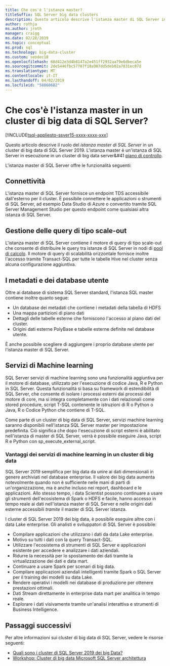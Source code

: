 ```yaml
---
title: Che cos'è l'istanza master?
titleSuffix: SQL Server big data clusters
description: Questo articolo descrive l'istanza master di SQL Server in un cluster di big data di SQL Server 2019 (anteprima).
author: rothja
ms.author: jroth
manager: craigg
ms.date: 02/28/2019
ms.topic: conceptual
ms.prod: sql
ms.technology: big-data-cluster
ms.custom: seodec18
ms.openlocfilehash: 68d412e3d4b8147a2e451ff2932aa79e6dbeca5e
ms.sourcegitcommit: 2de5446fbc57787f18a907dd5deb02a7831ec07d
ms.translationtype: MT
ms.contentlocale: it-IT
ms.lasthandoff: 04/02/2019
ms.locfileid: "58860682"
---
```

# <a name="what-is-the-master-instance-in-a-sql-server-big-data-cluster"></a>Che cos'è l'istanza master in un cluster di big data di SQL Server?

[!INCLUDE[tsql-appliesto-ssver15-xxxx-xxxx-xxx](../includes/tsql-appliesto-ssver15-xxxx-xxxx-xxx.md)]

Questo articolo descrive il ruolo del *istanza master di SQL Server* in un cluster di big data di SQL Server 2019. L'istanza master è un'istanza di SQL Server in esecuzione in un cluster di big data server&#41 [piano di controllo](big-data-cluster-overview.md#controlplane).

L'istanza master di SQL Server offre le funzionalità seguenti:

## <a name="connectivity"></a>Connettività

L'istanza master di SQL Server fornisce un endpoint TDS accessibile dall'esterno per il cluster. È possibile connettere le applicazioni o strumenti di SQL Server, ad esempio Data Studio di Azure o convertito tramite SQL Server Management Studio per questo endpoint come qualsiasi altra istanza di SQL Server.

## <a name="scale-out-query-management"></a>Gestione delle query di tipo scale-out

L'istanza master di SQL Server contiene il motore di query di tipo scale-out che consente di distribuire le query tra istanze di SQL Server in nodi di [pool di calcolo](concept-compute-pool.md). Il motore di query di scalabilità orizzontale fornisce inoltre l'accesso tramite Transact-SQL per tutte le tabelle Hive nel cluster senza alcuna configurazione aggiuntiva.

## <a name="metadata-and-user-databases"></a>I metadati e dei database utente

Oltre ai database di sistema SQL Server standard, l'istanza SQL master contiene inoltre quanto segue:

- Un database dei metadati che contiene i metadati della tabella di HDFS
- Una mappa partizioni di piano dati
- Dettagli delle tabelle esterne che forniscono l'accesso al piano dati del cluster.
- Origini dati esterne PolyBase e tabelle esterne definite nel database utente.

È anche possibile scegliere di aggiungere i proprio database utente per l'istanza master di SQL Server.

## <a name="machine-learning-services"></a>Servizi di Machine learning

SQL Server servizi di machine learning sono una funzionalità aggiuntiva per il motore di database, utilizzato per l'esecuzione di codice Java, R e Python in SQL Server. Questa funzionalità si basa su framework di estendibilità di SQL Server, che consente di isolare i processi esterni dai processi del motore di core, ma si integra completamente con i dati relazionali come stored procedure, script T-SQL contenente le istruzioni di R o Python o Java, R o Codice Python che contiene di T-SQL.

Come parte di un cluster di big data di SQL Server, servizi machine learning saranno disponibili nell'istanza SQL Server master per impostazione predefinita. Ciò significa che dopo l'esecuzione di script esterni è abilitato nell'istanza di master di SQL Server, verrà è possibile eseguire Java, script R e Python con sp_execute_external_script.

### <a name="advantages-of-machine-learning-services-in-a-big-data-cluster"></a>Vantaggi dei servizi di machine learning in un cluster di big data

SQL Server 2019 semplifica per big data da unire ai dati dimensionali in genere archiviati nel database enterprise. Il valore dei big data aumenta notevolmente quando non è sufficiente nelle mani di parti di un'organizzazione, ma è anche incluso nei report, dashboard e le applicazioni. Allo stesso tempo, i data Scientist possono continuare a usare gli strumenti dell'ecosistema di Spark o HDFS e facile, hanno accesso in tempo reale ai dati nell'istanza master di SQL Server e nelle origini dati esterne accessibili _tramite_ il master di SQL Server istanza.

I cluster di SQL Server 2019 dei big data, è possibile eseguire altre con i data Lake enterprise. Gli analisti e sviluppatori di SQL Server è possibile:

* Compilare applicazioni che utilizzano i dati da data Lake enterprise.
* Motivo su tutti i dati con la query Transact-SQL.
* Utilizzare l'ecosistema di strumenti di SQL Server e applicazioni esistente per accedere e analizzare i dati aziendali.
* Ridurre la necessità per lo spostamento dei dati tramite la virtualizzazione dei dati e data mart.
* Continuare a usare Spark per scenari di big data.
* Compilare applicazioni aziendali intelligenti tramite Spark o SQL Server per il training dei modelli su data Lake.
* Rendere operativi i modelli nei database di produzione per ottenere prestazioni ottimali.
* Dati Stream direttamente in enterprise data mart per analitica in tempo reale.
* Esplorare i dati visivamente tramite un'analisi interattiva e strumenti di Business Intelligence.

## <a name="next-steps"></a>Passaggi successivi

Per altre informazioni sui cluster di big data di SQL Server, vedere le risorse seguenti:

- [Quali sono i cluster di SQL Server 2019 dei big Data?](big-data-cluster-overview.md)
- [Workshop: Cluster di big data Microsoft SQL Server architettura](https://github.com/Microsoft/sqlworkshops/tree/master/sqlserver2019bigdataclusters)
